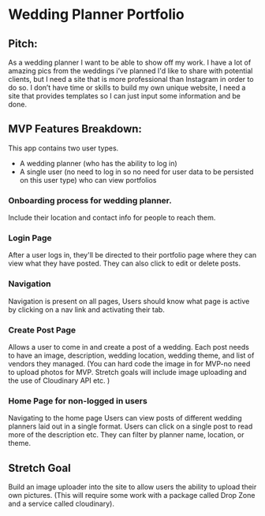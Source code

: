 # Wedding Planner Portfolio

## Pitch: 
As a wedding planner I want to be able to show off my work. I have a lot of amazing pics from the weddings i’ve planned I'd like to share with potential clients, but I need a site that is more professional than Instagram in order to do so. I don’t have time or skills to build my own unique website, I need a site that provides templates so I can just input some information and be done. 

## MVP Features Breakdown:

This app contains two user types. 
* A wedding planner (who has the ability to log in)
* A single user (no need to log in so no need for user data to be persisted on this user type) who can view portfolios

### Onboarding process for wedding planner. 
Include their location and contact info for people to reach them. 

### Login Page
After a user logs in, they'll be directed to their portfolio page where they can view what they have posted. They can also click to edit or delete posts. 

### Navigation
Navigation is present on all pages, Users should know what page is active by clicking on a nav link and activating their tab.

### Create Post Page
Allows a user to come in and create a post of a wedding. Each post needs to have an image, description, wedding location, wedding theme, and list of vendors they managed.  (You can hard code the image in for MVP-no need to upload photos for MVP. Stretch goals will include image uploading and the use of Cloudinary API etc. )

### Home Page for non-logged in users
Navigating to the home page Users can view posts of different wedding planners laid out in a single format. Users can click on a single post to read more of the description etc. They can filter by planner name, location, or theme. 

## Stretch Goal
Build an image uploader into the site to allow users the ability to upload their own pictures. (This will require some work with a package called Drop Zone and a service called cloudinary).
